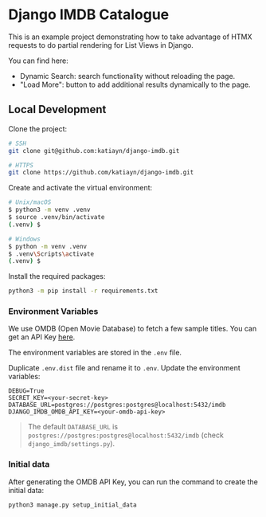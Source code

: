 # Django IMDB Catalogue

This is an example project demonstrating how to take advantage of HTMX requests to do partial rendering for List Views in Django.

You can find here:
- Dynamic Search: search functionality without reloading the page.
- "Load More": button to add additional results dynamically to the page.

## Local Development

Clone the project:
```bash
# SSH
git clone git@github.com:katiayn/django-imdb.git

# HTTPS
git clone https://github.com/katiayn/django-imdb.git
```

Create and activate the virtual environment:
```bash
# Unix/macOS
$ python3 -m venv .venv
$ source .venv/bin/activate
(.venv) $

# Windows
$ python -m venv .venv
$ .venv\Scripts\activate
(.venv) $
```

Install the required packages:
```bash
python3 -m pip install -r requirements.txt
```

### Environment Variables

We use OMDB (Open Movie Database) to fetch a few sample titles. You can get an API Key [here](https://www.omdbapi.com/apikey.aspx).

The environment variables are stored in the `.env` file.

Duplicate `.env.dist` file and rename it to `.env`. Update the environment variables:
```
DEBUG=True
SECRET_KEY=<your-secret-key>
DATABASE_URL=postgres://postgres:postgres@localhost:5432/imdb
DJANGO_IMDB_OMDB_API_KEY=<your-omdb-api-key>
```

> The default `DATABASE_URL` is `postgres://postgres:postgres@localhost:5432/imdb` (check `django_imdb/settings.py`).

### Initial data

After generating the OMDB API Key, you can run the command to create the initial data:
```bash
python3 manage.py setup_initial_data
```